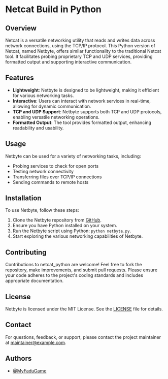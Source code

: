 # Netcat Build in Python

## Overview
Netcat is a versatile networking utility that reads and writes data across network connections, using the TCP/IP protocol. This Python version of Netcat, named Netbyte, offers similar functionality to the traditional Netcat tool. It facilitates probing proprietary TCP and UDP services, providing formatted output and supporting interactive communication.

## Features
- **Lightweight**: Netbyte is designed to be lightweight, making it efficient for various networking tasks.
- **Interactive**: Users can interact with network services in real-time, allowing for dynamic communication.
- **TCP and UDP Support**: Netbyte supports both TCP and UDP protocols, enabling versatile networking operations.
- **Formatted Output**: The tool provides formatted output, enhancing readability and usability.

## Usage
Netbyte can be used for a variety of networking tasks, including:
- Probing services to check for open ports
- Testing network connectivity
- Transferring files over TCP/IP connections
- Sending commands to remote hosts

## Installation
To use Netbyte, follow these steps:
1. Clone the Netbyte repository from [GitHub](https://github.com/myfadugame/netcat_python).
2. Ensure you have Python installed on your system.
3. Run the Netbyte script using Python: `python netbyte.py`.
4. Start exploring the various networking capabilities of Netbyte.

## Contributing
Contributions to netcat_python are welcome! Feel free to fork the repository, make improvements, and submit pull requests. Please ensure your code adheres to the project's coding standards and includes appropriate documentation.

## License
Netbyte is licensed under the MIT License. See the [LICENSE](https://github.com/myfadugame/netcat_python/blob/master/LICENSE) file for details.

## Contact
For questions, feedback, or support, please contact the project maintainer at [maintainer@example.com](mailto:navinsharma9376319931).

## Authors

- [@MyFaduGame](https://www.github.com/myfadugame)


